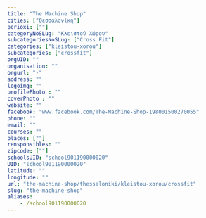 ```yaml
---
title: "The Machine Shop"
cities: ["Θεσσαλονίκη"]
perioxi: [""]
categoryNoSLug: "Κλειστού Χώρου"
subcategoriesNoSLug: ["Cross Fit"]
categories: ["kleistou-xorou"]
subcategories: ["crossfit"]
orgUID: ""
organisation: ""
orgurl: "-"
address: ""
logoimg: ""
profilePhoto : ""
coverPhoto : ""
website: ""
facebook: "www.facebook.com/The-Machine-Shop-198001500270055"
phone: ""
email: ""
courses: ""
places: [""]
rensponsibles: ""
zipcode: [""]
schoolsUID: "school901190000020"
UID: "school901190000020"
latitude: ""
longitude: ""
url: "the-machine-shop/thessaloniki/kleistou-xorou/crossfit"
slug: "the-machine-shop"
aliases:
    - /school901190000020
---
```





